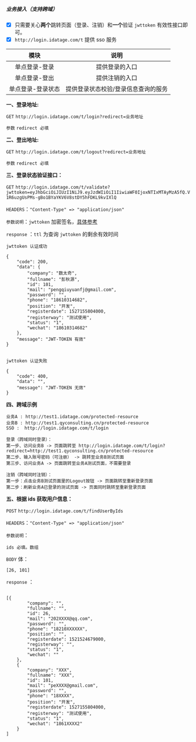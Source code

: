 ##### 业务接入（支持跨域）

* [x] 只需要关心**两个**跳转页面（登录、注销）和**一个**验证 `jwttoken` 有效性接口即可。
* [x] `http://login.idatage.com/t` 提供 sso 服务

| 模块 | 说明 |
| :---: | :---: |
| 单点登录-登录 | 提供登录的入口 |
| 单点登录-登出 | 提供注销的入口 |
| 单点登录-登录状态 | 提供登录状态校验/登录信息查询的服务 |

**一、登录地址:**

`GET` `http://login.idatage.com/t/login?redirect=业务地址`

`参数` `redirect 必填`

**二、登出地址:**

`GET` `http://login.idatage.com/t/logout?redirect=业务地址`

`参数` `redirect 必填`

**三、登录状态验证接口：**

`GET` `http://login.idatage.com/t/validate?jwttoken=eyJhbGciOiJIUzI1NiJ9.eyJzdWIiOiI1IiwiaWF0IjoxNTIxMTAyMzA5fQ.V1R6uzgUsPMs-gBo1BYaYKV6V8stDY5hFDKL9kvIXlQ`

`HEADERS`：`"Content-Type" => "application/json"`

`参数说明`：`jwttoken` 加密签名，[具体参考](http://blog.leapoahead.com/2015/09/06/understanding-jwt/)

`response` ：`ttl` 为查询 `jwttoken` 的剩余有效时间

```
jwttoken 认证成功

{
	"code": 200,
	"data": {
		"company": "数太奇",
		"fullname": "彭秋源",
		"id": 101,
		"mail": "pengqiuyuanfj@gmail.com",
		"password": "",
		"phone": "18610314682",
		"position": "开发",
		"registerdate": 1527155804000,
		"registerway": "测试使用",
		"status": "1",
		"wechat": "18610314682"
	},
	"message": "JWT-TOKEN 有效"
}


jwttoken 认证失败

{
    "code": 400,
    "data": "",
    "message": "JWT-TOKEN 无效"
}
```

**四、跨域示例**

```
业务A : http://test1.idatage.com/protected-resource
业务B : http://test1.qyconsulting.cn/protected-resource
SSO :  http://login.idatage.com/t/login

登录（跨域同时登录）：
第一步、访问业务B -> 页面跳转至 http://login.idatage.com/t/login?redirect=http://test1.qyconsulting.cn/protected-resource
第二步、输入账号密码（可注册） -> 跳转至业务B测试页面 
第三步、访问业务A -> 页面跳转至业务A测试页面，不需要登录

注销（跨域同时注销）：
第一步：点击业务B测试页面里的Logout按钮 -> 页面跳转至重新登录页面
第二步：刷新业务A已登录的测试页面 -> 页面同时跳转至重新登录页面
```

**五、根据 ids 获取用户信息：**

`POST` `http://login.idatage.com/t/findUserByIds`

`HEADERS`：`"Content-Type" => "application/json"`

`参数说明`：

```
ids 必填。数组
```

`BODY` 体：

```
[26, 101]
```


`response` ：

```

[{
		"company": "",
		"fullname": "",
		"id": 26,
		"mail": "202XXXX@qq.com",
		"password": "",
		"phone": "18210XXXXXX",
		"position": "",
		"registerdate": 1521524679000,
		"registerway": "",
		"status": "1",
		"wechat": ""
	},
	{
		"company": "XXX",
		"fullname": "XXX",
		"id": 101,
		"mail": "peXXXX@gmail.com",
		"password": "",
		"phone": "18XXXX",
		"position": "开发",
		"registerdate": 1527155804000,
		"registerway": "测试使用",
		"status": "1",
		"wechat": "1861XXXX2"
	}
]
```



